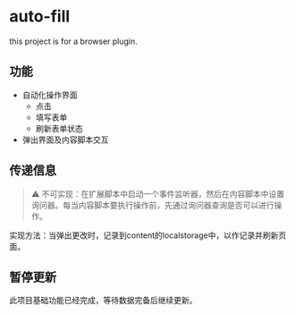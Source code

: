 # auto-fill

this project is for a browser plugin.

## 功能

+ 自动化操作界面
  + 点击
  + 填写表单
  + 刷新表单状态
+ 弹出界面及内容脚本交互


## 传递信息

> ⚠ 不可实现：在扩展脚本中启动一个事件监听器，然后在内容脚本中设置询问器。每当内容脚本要执行操作前，先通过询问器查询是否可以进行操作。

实现方法：当弹出更改时，记录到content的localstorage中，以作记录并刷新页面。

## 暂停更新

此项目基础功能已经完成，等待数据完备后继续更新。